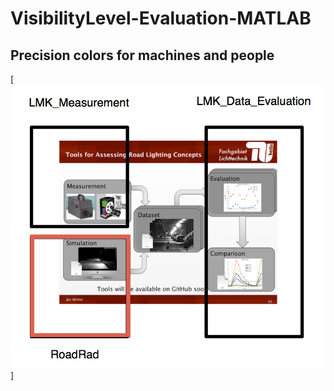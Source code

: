 VisibilityLevel-Evaluation-MATLAB
=========

## Precision colors for machines and people

[![framework](Documentation/Images/FrameworkComponentsSim.png)]
